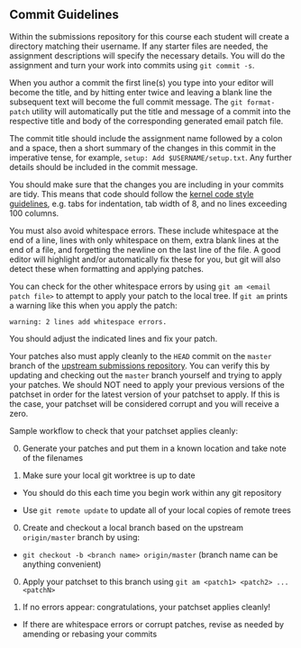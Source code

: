 ## Commit Guidelines

Within the submissions repository for this course each student will create a directory matching
their username. If any starter files are needed, the assignment descriptions will specify the
necessary details. You will do the assignment and turn your work into commits using `git commit -s`.

When you author a commit the first line(s) you type into your editor will become the title,
and by hitting enter twice and leaving a blank line the subsequent text will become the full
commit message. The `git format-patch` utility will automatically put the title and message
of a commit into the respective title and body of the corresponding generated email patch file.

The commit title should include the assignment name followed by a colon and a space,
then a short summary of the changes in this commit in the imperative tense,
for example, `setup: Add $USERNAME/setup.txt`.
Any further details should be included in the commit message.

You should make sure that the changes you are including in your commits are tidy.
This means that code should follow the
[kernel code style guidelines](https://www.kernel.org/doc/html/latest/process/coding-style.html),
e.g. tabs for indentation, tab width of 8, and no lines exceeding 100 columns.

You must also avoid whitespace errors. These include whitespace at the end of a line,
lines with only whitespace on them, extra blank lines at the end of a file,
and forgetting the newline on the last line of the file.
A good editor will highlight and/or automatically
fix these for you, but git will also detect these when formatting and applying patches.

You can check for the other whitespace errors by using `git am <email patch file>` to attempt
to apply your patch to the local tree. If `git am` prints a warning like this when you apply the patch:

```
warning: 2 lines add whitespace errors.
```

You should adjust the indicated lines and fix your patch.

Your patches also must apply cleanly to the `HEAD` commit on the `master` branch of the
[upstream submissions repository](https://spring2025-utsa.kdlp.underground.software/cgit/ILKD_Submissions/).
You can verify this by updating and checking out the `master` branch yourself
and trying to apply your patches.
We should NOT need to apply your previous versions of the patchset in order
for the latest version of your patchset to apply. If this is the case,
your patchset will be considered corrupt and you will receive a zero.

Sample workflow to check that your patchset applies cleanly:

0. Generate your patches and put them in a known location and take note of the filenames

0. Make sure your local git worktree is up to date

  * You should do this each time you begin work within any git repository

  * Use `git remote update` to update all of your local copies of remote trees

0. Create and checkout a local branch based on the upstream `origin/master` branch by using:

  * `git checkout -b <branch name> origin/master` (branch name can be anything convenient)

0. Apply your patchset to this branch using `git am <patch1> <patch2> ... <patchN>`

0. If no errors appear: congratulations, your patchset applies cleanly!

  * If there are whitespace errors or corrupt patches, revise as needed by amending or rebasing your commits
